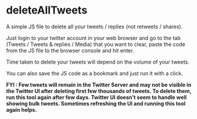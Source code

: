 # deleteAllTweets
A simple JS file to delete all your tweets / replies (not retweets / shares).

Just login to your twitter account in your web browser and go to the tab (Tweets / Tweets & replies / Media) that you want to clear, paste the code from the JS file to the browser console and hit enter.

Time taken to delete your tweets will depend on the volume of your tweets.

You can also save the JS code as a bookmark and just run it with a click.

**FYI : Few tweets will remain in the Twitter Server and may not be visible in the Twitter UI after deleting first few thousands of tweets. To delete them, run this tool again after few days. Twitter UI doesn't seem to handle well showing bulk tweets. Sometimes refreshing the UI and running this tool again helps.**
